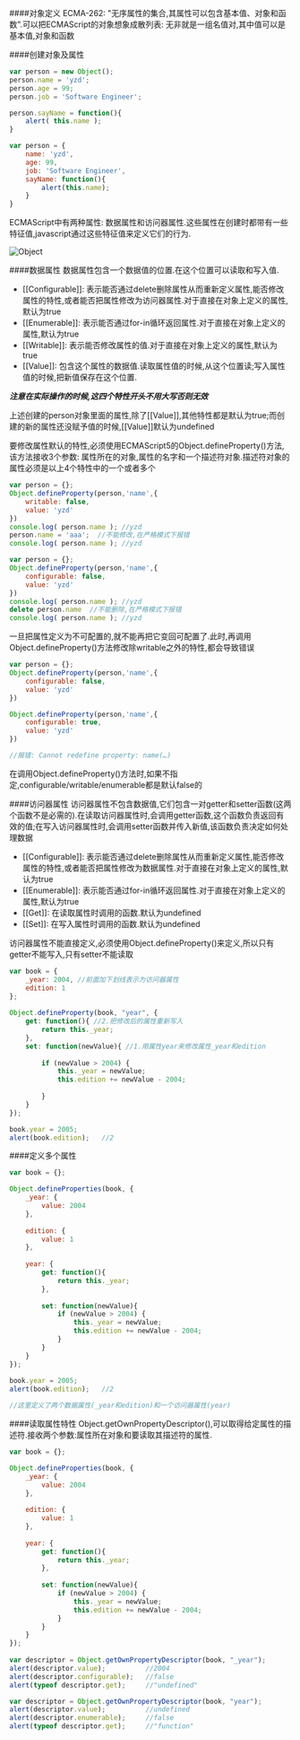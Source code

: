 ####对象定义
ECMA-262: "无序属性的集合,其属性可以包含基本值、对象和函数".可以把ECMAScript的对象想象成散列表: 无非就是一组名值对,其中值可以是基本值,对象和函数

####创建对象及属性

```javascript
var person = new Object();
person.name = 'yzd';
person.age = 99;
person.job = 'Software Engineer';

person.sayName = function(){
    alert( this.name );
}
```

```javascript
var person = {
    name: 'yzd',
    age: 99,
    job: 'Software Engineer',
    sayName: function(){
        alert(this.name);
    }
}
```

ECMAScript中有两种属性: 数据属性和访问器属性.这些属性在创建时都带有一些特征值,javascript通过这些特征值来定义它们的行为.

![Object](Object.png)

####数据属性
数据属性包含一个数据值的位置.在这个位置可以读取和写入值.

- [[Configurable]]: 表示能否通过delete删除属性从而重新定义属性,能否修改属性的特性,或者能否把属性修改为访问器属性.对于直接在对象上定义的属性,默认为true
- [[Enumerable]]: 表示能否通过for-in循环返回属性.对于直接在对象上定义的属性,默认为true
- [[Writable]]: 表示能否修改属性的值.对于直接在对象上定义的属性,默认为true
- [[Value]]: 包含这个属性的数据值.读取属性值的时候,从这个位置读;写入属性值的时候,把新值保存在这个位置.

**_注意在实际操作的时候,这四个特性开头不用大写否则无效_**

上述创建的person对象里面的属性,除了[[Value]],其他特性都是默认为true;而创建的新的属性还没赋予值的时候,[[Value]]默认为undefined

要修改属性默认的特性,必须使用ECMAScript5的Object.defineProperty()方法,该方法接收3个参数: 属性所在的对象,属性的名字和一个描述符对象.描述符对象的属性必须是以上4个特性中的一个或者多个

```javascript
var person = {};
Object.defineProperty(person,'name',{
    writable: false,
    value: 'yzd'
})
console.log( person.name ); //yzd
person.name = 'aaa';  //不能修改,在严格模式下报错
console.log( person.name ); //yzd
```

```javascript
var person = {};
Object.defineProperty(person,'name',{
    configurable: false,
    value: 'yzd'
})
console.log( person.name ); //yzd
delete person.name  //不能删除,在严格模式下报错
console.log( person.name ); //yzd
```

一旦把属性定义为不可配置的,就不能再把它变回可配置了.此时,再调用Object.defineProperty()方法修改除writable之外的特性,都会导致错误

```javascript
var person = {};
Object.defineProperty(person,'name',{
    configurable: false,
    value: 'yzd'
})

Object.defineProperty(person,'name',{
    configurable: true,
    value: 'yzd'
})

//报错: Cannot redefine property: name(…)
```

在调用Object.defineProperty()方法时,如果不指定,configurable/writable/enumerable都是默认false的

####访问器属性
访问器属性不包含数据值,它们包含一对getter和setter函数(这两个函数不是必需的).在读取访问器属性时,会调用getter函数,这个函数负责返回有效的值;在写入访问器属性时,会调用setter函数并传入新值,该函数负责决定如何处理数据

- [[Configurable]]: 表示能否通过delete删除属性从而重新定义属性,能否修改属性的特性,或者能否把属性修改为数据属性.对于直接在对象上定义的属性,默认为true
- [[Enumerable]]: 表示能否通过for-in循环返回属性.对于直接在对象上定义的属性,默认为true
- [[Get]]: 在读取属性时调用的函数.默认为undefined
- [[Set]]: 在写入属性时调用的函数.默认为undefined

访问器属性不能直接定义,必须使用Object.defineProperty()来定义,所以只有getter不能写入,只有setter不能读取

```javascript
var book = {
    _year: 2004, //前面加下划线表示为访问器属性
    edition: 1
};
  
Object.defineProperty(book, "year", {
    get: function(){ //2.把修改后的属性重新写入
        return this._year;
    },
    set: function(newValue){ //1.用属性year来修改属性_year和edition
    
        if (newValue > 2004) {
            this._year = newValue;
            this.edition += newValue - 2004;
        
        }
    }
});

book.year = 2005;
alert(book.edition);   //2
```

####定义多个属性
```javascript
var book = {};

Object.defineProperties(book, {
    _year: {
        value: 2004
    },
    
    edition: {
        value: 1
    },
    
    year: {            
        get: function(){
            return this._year;
        },
        
        set: function(newValue){
            if (newValue > 2004) {
                this._year = newValue;
                this.edition += newValue - 2004;
            }                  
        }            
    }        
});
   
book.year = 2005;
alert(book.edition);   //2

//这里定义了两个数据属性(_year和edition)和一个访问器属性(year)
```

####读取属性特性
Object.getOwnPropertyDescriptor(),可以取得给定属性的描述符.接收两个参数:属性所在对象和要读取其描述符的属性.

```javascript
var book = {};

Object.defineProperties(book, {
    _year: {
        value: 2004
    },
    
    edition: {
        value: 1
    },
    
    year: {            
        get: function(){
            return this._year;
        },
        
        set: function(newValue){
            if (newValue > 2004) {
                this._year = newValue;
                this.edition += newValue - 2004;
            }                  
        }            
    }        
});
   
var descriptor = Object.getOwnPropertyDescriptor(book, "_year");
alert(descriptor.value);          //2004
alert(descriptor.configurable);   //false
alert(typeof descriptor.get);     //"undefined"

var descriptor = Object.getOwnPropertyDescriptor(book, "year");
alert(descriptor.value);          //undefined
alert(descriptor.enumerable);     //false
alert(typeof descriptor.get);     //"function"
```
